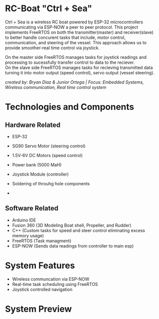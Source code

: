 # RC-Boat "Ctrl + Sea"
Ctrl + Sea is a wireless RC boat powered by ESP-32 microcontrollers communicating via ESP-NOW a peer to peer protocol. This project implements FreeRTOS on both the transmitter(master) and receiver(slave) to better handle concurent tasks that include, motor control, communication, and steering of the vessel. This approach allows us to provide smoother-real time control via joystick.
<br>

On the master side FreeRTOS manages tasks for joystick readings and processing to sucessfully transfer control to data to the reciever.<br>
On the slave side FreeRTOS manages tasks for recieving transmitted data turning it into motor output (speed control), servo output (vessel steering).

*created by: Bryan Diaz & Junior Ortega | Focus: Embedded Systems, Wireless communication, Real time control system*

# Technologies and Components
## Hardware Related
- ESP-32
- SG90 Servo Motor (steering control)
- 1.5V-6V DC Motors (speed control)
- Power bank (5000 MaH)
- Joystick Module (controller)
- Soldering of throuhg hole components


- 
## Software Related
- Arduino IDE
- Fusion 360 (3D Modeling Boat shell, Propeller, and Rudder)
- C++ (Custom tasks for speed and steer control eliminating excess memory usage)
- FreeRTOS (Task managment)
- ESP-NOW (Sends data readings from controller to main esp)

# System Features
- Wireless communcation via ESP-NOW
- Real-time task scheduling using FreeRTOS
- Joystick controlled navigation

# System Preview




